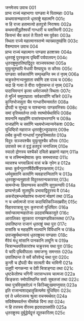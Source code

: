 जनमेजय उवाच	001  
प्राप्य राज्यं महाभागाः पाण्डवा मे पितामहाः	001a  
कथमासन्महाराजे धृतराष्ट्रे महात्मनि	001c  
स हि राजा हतामात्यो हतपुत्रो निराश्रयः	002a  
कथमासीद्धतैश्वर्यो गान्धारी च यशस्विनी	002c  
कियन्तं चैव कालं ते पितरो मम पूर्वकाः	003a  
स्थिता राज्ये महात्मानस्तन्मे व्याख्यातुमर्हसि	003c  
वैशम्पायन उवाच	004  
प्राप्य राज्यं महात्मानः पाण्डवा हतशत्रवः	004a  
धृतराष्ट्रं पुरस्कृत्य पृथिवीं पर्यपालयन्	004c  
धृतराष्ट्रमुपातिष्ठद्विदुरः सञ्जयस्तथा	005a  
युयुत्सुश्चापि मेधावी वैश्यापुत्रः स कौरवः	005c  
पाण्डवाः सर्वकार्याणि सम्पृच्छन्ति स्म तं नृपम्	006a  
चक्रुस्तेनाभ्यनुज्ञाता वर्षाणि दश पञ्च च	006c  
सदा हि गत्वा ते वीराः पर्युपासन्त तं नृपम्	007a  
पादाभिवन्दनं कृत्वा धर्मराजमते स्थिताः	007c  
ते मूर्ध्नि समुपाघ्राताः सर्वकार्याणि चक्रिरे	007e  
कुन्तिभोजसुता चैव गान्धारीमन्ववर्तत	008a  
द्रौपदी च सुभद्रा च याश्चान्याः पाण्डवस्त्रियः	008c  
समां वृत्तिमवर्तन्त तयोः श्वश्र्वोर्यथाविधि	008e  
शयनानि महार्हाणि वासांस्याभरणानि च	009a  
राजार्हाणि च सर्वाणि भक्ष्यभोज्यान्यनेकशः	009c  
युधिष्ठिरो महाराज धृतराष्ट्रेऽभ्युपाहरत्	009e  
तथैव कुन्ती गान्धार्यां गुरुवृत्तिमवर्तत	010a  
विदुरः सञ्जयश्चैव युयुत्सुश्चैव कौरवः	010c  
उपासते स्म तं वृद्धं हतपुत्रं जनाधिपम्	010e  
स्यालो द्रोणस्य यश्चैको दयितो ब्राह्मणो महान्	011a  
स च तस्मिन्महेष्वासः कृपः समभवत्तदा	011c  
व्यासश्च भगवान्नित्यं वासं चक्रे नृपेण ह	012a  
कथाः कुर्वन्पुराणर्षिर्देवर्षिनृपरक्षसाम्	012c  
धर्मयुक्तानि कार्याणि व्यवहारान्वितानि च	013a  
धृतराष्ट्राभ्यनुज्ञातो विदुरस्तान्यकारयत्	013c  
सामन्तेभ्यः प्रियाण्यस्य कार्याणि सुगुरूण्यपि	014a  
प्राप्यन्तेऽर्थैः सुलघुभिः प्रभावाद्विदुरस्य वै	014c  
अकरोद्बन्धमोक्षांश्च वध्यानां मोक्षणं तथा	015a  
न च धर्मात्मजो राजा कदाचित्किञ्जिदब्रवीत्	015c  
विहारयात्रासु पुनः कुरुराजो युधिष्ठिरः	016a  
सर्वान्कामान्महातेजाः प्रददावम्बिकासुते	016c  
आरालिकाः सूपकारा रागखाण्डविकास्तथा	017a  
उपातिष्ठन्त राजानं धृतराष्ट्रं यथा पुरा	017c  
वासांसि च महार्हाणि माल्यानि विविधानि च	018a  
उपाजह्रुर्यथान्यायं धृतराष्ट्रस्य पाण्डवाः	018c  
मैरेयं मधु मांसानि पानकानि लघूनि च	019a  
चित्रान्भक्ष्यविकारांश्च चक्रुरस्य यथा पुरा	019c  
ये चापि पृथिवीपालाः समाजग्मुः समन्ततः	020a  
उपातिष्ठन्त ते सर्वे कौरवेन्द्रं यथा पुरा	020c  
कुन्ती च द्रौपदी चैव सात्वती चैव भामिनी	021a  
उलूपी नागकन्या च देवी चित्राङ्गदा तथा	021c  
धृष्टकेतोश्च भगिनी जरासन्धस्य चात्मजा	022a  
किङ्कराः स्मोपतिष्ठन्ति सर्वाः सुबलजां तथा	022c  
यथा पुत्रवियुक्तोऽयं न किञ्चिद्दुःखमाप्नुयात्	023a  
इति राजान्वशाद्भ्रातॄन्नित्यमेव युधिष्ठिरः	023c  
एवं ते धर्मराजस्य श्रुत्वा वचनमर्थवत्	024a  
सविशेषमवर्तन्त भीममेकं विना तदा	024c  
न हि तत्तस्य वीरस्य हृदयादपसर्पति	025a  
धृतराष्ट्रस्य दुर्बुद्धेर्यद्वृत्तं द्यूतकारितम्	025c  
